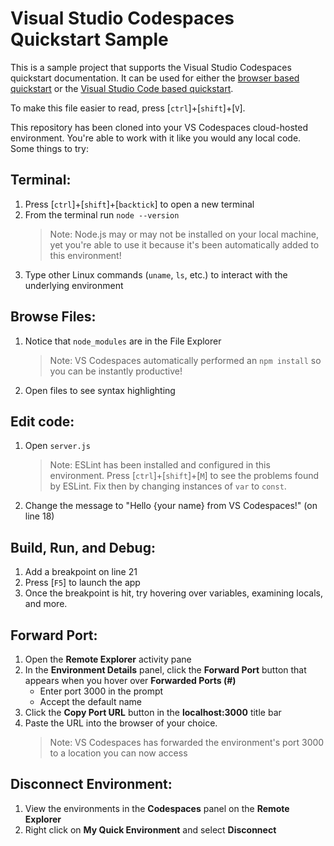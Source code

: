 Visual Studio Codespaces Quickstart Sample
======================================

This is a sample project that supports the Visual Studio Codespaces quickstart documentation. It can be used for either the [browser based quickstart](https://aka.ms/vso-docs/quickstart/browser) or the [Visual Studio Code based quickstart](https://aka.ms/vso-docs/quickstart/vscode).

To make this file easier to read, press [`ctrl`]+[`shift`]+[`V`].

This repository has been cloned into your VS Codespaces cloud-hosted environment. You're able to work with it like you would any local code. Some things to try:

Terminal: 
---------

1. Press [`ctrl`]+[`shift`]+[`backtick`] to open a new terminal
2. From the terminal run `node --version`
   > Note: Node.js may or may not be installed on your local machine, yet you're able to use it because it's been automatically added to this environment!
3. Type other Linux commands (`uname`, `ls`, etc.) to interact with the underlying environment

Browse Files:
-------------

1. Notice that `node_modules` are in the File Explorer
   > Note: VS Codespaces automatically performed an `npm install` so you can be instantly productive!
2.  Open files to see syntax highlighting

Edit code:
----------

1. Open `server.js`
   > Note: ESLint has been installed and configured in this environment. Press [`ctrl`]+[`shift`]+[`M`] to see the problems found by ESLint. Fix then by changing instances of `var` to `const`.
2. Change the message to "Hello {your name} from VS Codespaces!" (on line 18)
   
Build, Run, and Debug:
----------------------

1. Add a breakpoint on line 21
2. Press [`F5`] to launch the app
3. Once the breakpoint is hit, try hovering over variables, examining locals, and more.

Forward Port:
-------------

1. Open the **Remote Explorer** activity pane
2. In the **Environment Details** panel, click the **Forward Port** button that appears when you hover over **Forwarded Ports (#)**
   - Enter port 3000 in the prompt
   - Accept the default name
3. Click the **Copy Port URL** button in the **localhost:3000** title bar
4. Paste the URL into the browser of your choice.
   > Note: VS Codespaces has forwarded the environment's port 3000 to a location you can now access

Disconnect Environment:
-----------------------
1. View the environments in the **Codespaces** panel on the **Remote Explorer**
2. Right click on **My Quick Environment** and select **Disconnect**
